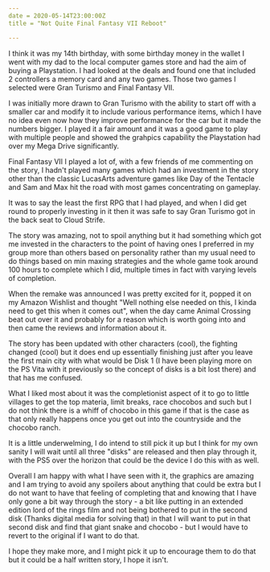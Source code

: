```yaml
---
date = 2020-05-14T23:00:00Z
title = "Not Quite Final Fantasy VII Reboot"

---
```

I think it was my 14th birthday, with some birthday money in the wallet I went with my dad to the local computer games store and had the aim of buying a Playstation.  I had looked at the deals and found one that included 2 controllers a memory card and any two games.  Those two games I selected were Gran Turismo and Final Fantasy VII.  

I was initially more drawn to Gran Turismo with the ability to start off with a smaller car and modify it to include various performance items, which I have no idea even now how they improve performance for the car but it made the numbers bigger.  I played it a fair amount and it was a good game to play with multiple people and showed the grahpics capability the Playstation had over my Mega Drive significantly. 

Final Fantasy VII I played a lot of, with a few friends of me commenting on the story, I hadn't played many games which had an investment in the story other than the classic LucasArts adventure games like Day of the Tentacle and Sam and Max hit the road with most games concentrating on gameplay.  

It was to say the least the first RPG that I had played, and when I did get round to properly investing in it then it was safe to say Gran Turismo got in the back seat to Cloud Strife.  

The story was amazing, not to spoil anything but it had something which got me invested in the characters to the point of having ones I preferred in my group more than others based on personality rather than my usual need to do things based on min maxing strategies and the whole game took around 100 hours to complete which I did, multiple times in fact with varying levels of completion.  

When the remake was announced I was pretty excited for it, popped it on my Amazon Wishlist and thought "Well nothing else needed on this, I kinda need to get this when it comes out", when the day came Animal Crossing beat out over it and probably for a reason which is worth going into and then came the reviews and information about it.  

The story has been updated with other characters (cool), the fighting changed (cool) but it does end up essentially finishing just after you leave the first main city with what would be Disk 1 (I have been playing more on the PS Vita with it previously so the concept of disks is a bit lost there) and that has me confused.  

What I liked most about it was the completionist aspect of it to go to little villages to get the top materia, limit breaks, race chocobos and such but I do not think there is a whiff of chocobo in this game if that is the case as that only really happens once you get out into the countryside and the chocobo ranch.  

It is a little underwelming, I do intend to still pick it up but I think for my own sanity I will wait until all three "disks" are released and then play through it, with the PS5 over the horizon that could be the device I do this with as well. 

Overall I am happy with what I have seen with it, the graphics are amazing and I am trying to avoid any spoilers about anything that could be extra but I do not want to have that feeling of completing that and knowing that I have only gone a bit way through the story - a bit like putting in an extended edition lord of the rings film and not being bothered to put in the second disk (Thanks digital media for solving that) in that I will want to put in that second disk and find that giant snake and chocobo - but I would have to revert to the original if I want to do that. 

I hope they make more, and I might pick it up to encourage them to do that but it could be a half written story, I hope it isn't.